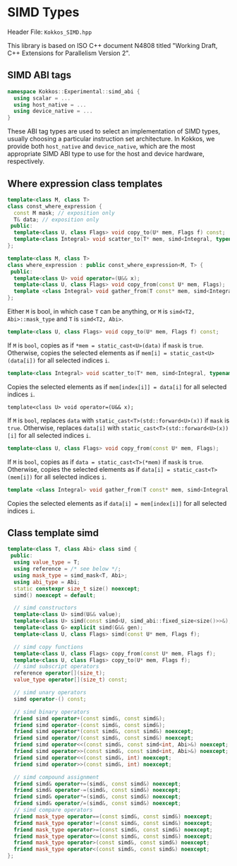 # SIMD Types

Header File: `Kokkos_SIMD.hpp`

This library is based on ISO C++ document N4808 titled "Working Draft, C++ Extensions for Parallelism Version 2".

## SIMD ABI tags

```c++
namespace Kokkos::Experimental::simd_abi {
  using scalar = ...
  using host_native = ...
  using device_native = ...
}
```

These ABI tag types are used to select an implementation of SIMD types, usually choosing a particular
instruction set architecture.
In Kokkos, we provide both `host_native` and `device_native`, which are the most appropriate SIMD
ABI type to use for the host and device hardware, respectively.

## Where expression class templates

```c++
template<class M, class T>
class const_where_expression {
  const M mask; // exposition only
  T& data; // exposition only
 public:
  template<class U, class Flags> void copy_to(U* mem, Flags f) const;
  template<class Integral> void scatter_to(T* mem, simd<Integral, typename T::abi_type> const& index) const;
};

template<class M, class T>
class where_expression : public const_where_expression<M, T> {
 public:
  template<class U> void operator=(U&& x);
  template<class U, class Flags> void copy_from(const U* mem, Flags);
  template <class Integral> void gather_from(T const* mem, simd<Integral, typename T::abi_type> const& index);
};
```

Either `M` is bool, in which case `T` can be anything,
or `M` is `simd<T2, Abi>::mask_type` and `T` is `simd<T2, Abi>`.

```c++
template<class U, class Flags> void copy_to(U* mem, Flags f) const;
```

If `M` is `bool`, copies as if `*mem = static_cast<U>(data)` if `mask` is `true`.
Otherwise, copies the selected elements as if `mem[i] = static_cast<U>(data[i])` for all selected indices `i`.

```c++
template<class Integral> void scatter_to(T* mem, simd<Integral, typename T::abi_type> const& index) const;
```

Copies the selected elements as if `mem[index[i]] = data[i]` for all selected indices `i`.

```
template<class U> void operator=(U&& x);
```

If `M` is `bool`, replaces `data` with `static_cast<T>(std::forward<U>(x))` if `mask` is `true`.
Otherwise, replaces `data[i]` with `static_cast<T>(std::forward<U>(x))[i]` for all selected indices `i`.

```c++
template<class U, class Flags> void copy_from(const U* mem, Flags);
```

If `M` is `bool`, copies as if `data = static_cast<T>(*mem)` if `mask` is `true`.
Otherwise, copies the selected elements as if `data[i] = static_cast<T>(mem[i])` for all selected indices `i`.

```c++
template <class Integral> void gather_from(T const* mem, simd<Integral, typename T::abi_type> const& index);
```

Copies the selected elements as if `data[i] = mem[index[i]]` for all selected indices `i`.

## Class template simd

```c++
template<class T, class Abi> class simd {
 public:
  using value_type = T;
  using reference = /* see below */;
  using mask_type = simd_mask<T, Abi>;
  using abi_type = Abi;
  static constexpr size_t size() noexcept;
  simd() noexcept = default;

  // simd constructors
  template<class U> simd(U&& value);
  template<class U> simd(const simd<U, simd_abi::fixed_size<size()>>&);
  template<class G> explicit simd(G&& gen);
  template<class U, class Flags> simd(const U* mem, Flags f);

  // simd copy functions
  template<class U, class Flags> copy_from(const U* mem, Flags f);
  template<class U, class Flags> copy_to(U* mem, Flags f);
  // simd subscript operators
  reference operator[](size_t);
  value_type operator[](size_t) const;

  // simd unary operators
  simd operator-() const;

  // simd binary operators
  friend simd operator+(const simd&, const simd&);
  friend simd operator-(const simd&, const simd&);
  friend simd operator*(const simd&, const simd&) noexcept;
  friend simd operator/(const simd&, const simd&) noexcept;
  friend simd operator<<(const simd&, const simd<int, Abi>&) noexcept;
  friend simd operator>>(const simd&, const simd<int, Abi>&) noexcept;
  friend simd operator<<(const simd&, int) noexcept;
  friend simd operator>>(const simd&, int) noexcept;

  // simd compound assignment
  friend simd& operator+=(simd&, const simd&) noexcept;
  friend simd& operator-=(simd&, const simd&) noexcept;
  friend simd& operator*=(simd&, const simd&) noexcept;
  friend simd& operator/=(simd&, const simd&) noexcept;
  // simd compare operators
  friend mask_type operator==(const simd&, const simd&) noexcept;
  friend mask_type operator!=(const simd&, const simd&) noexcept;
  friend mask_type operator>=(const simd&, const simd&) noexcept;
  friend mask_type operator<=(const simd&, const simd&) noexcept;
  friend mask_type operator>(const simd&, const simd&) noexcept;
  friend mask_type operator<(const simd&, const simd&) noexcept;
};
```
